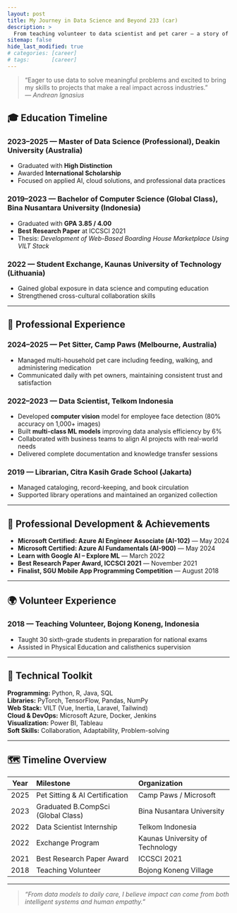 ```yaml
---
layout: post
title: My Journey in Data Science and Beyond 233 (car)
description: >
  From teaching volunteer to data scientist and pet carer — a story of curiosity, adaptability, and passion for meaningful data-driven impact.
sitemap: false
hide_last_modified: true
# categories: [career]
# tags:       [career]
---
```


> “Eager to use data to solve meaningful problems and excited to bring my skills to projects that make a real impact across industries.”  
> <cite>— Andrean Ignasius</cite>

## 🎓 Education Timeline

### 2023–2025 — Master of Data Science (Professional), Deakin University (Australia)
- Graduated with **High Distinction**  
- Awarded **International Scholarship**  
- Focused on applied AI, cloud solutions, and professional data practices  

### 2019–2023 — Bachelor of Computer Science (Global Class), Bina Nusantara University (Indonesia)
- Graduated with **GPA 3.85 / 4.00**  
- **Best Research Paper** at ICCSCI 2021  
- Thesis: *Development of Web-Based Boarding House Marketplace Using VILT Stack*  

### 2022 — Student Exchange, Kaunas University of Technology (Lithuania)
- Gained global exposure in data science and computing education  
- Strengthened cross-cultural collaboration skills  

---

## 💼 Professional Experience

### 2024–2025 — Pet Sitter, Camp Paws (Melbourne, Australia)
- Managed multi-household pet care including feeding, walking, and administering medication  
- Communicated daily with pet owners, maintaining consistent trust and satisfaction  

### 2022–2023 — Data Scientist, Telkom Indonesia
- Developed **computer vision** model for employee face detection (80% accuracy on 1,000+ images)  
- Built **multi-class ML models** improving data analysis efficiency by 6%  
- Collaborated with business teams to align AI projects with real-world needs  
- Delivered complete documentation and knowledge transfer sessions  

### 2019 — Librarian, Citra Kasih Grade School (Jakarta)
- Managed cataloging, record-keeping, and book circulation  
- Supported library operations and maintained an organized collection  

---

## 🧠 Professional Development & Achievements

- **Microsoft Certified: Azure AI Engineer Associate (AI-102)** — May 2024  
- **Microsoft Certified: Azure AI Fundamentals (AI-900)** — May 2024  
- **Learn with Google AI – Explore ML** — March 2022  
- **Best Research Paper Award, ICCSCI 2021** — November 2021  
- **Finalist, SGU Mobile App Programming Competition** — August 2018  

---

## 🌍 Volunteer Experience

### 2018 — Teaching Volunteer, Bojong Koneng, Indonesia
- Taught 30 sixth-grade students in preparation for national exams  
- Assisted in Physical Education and calisthenics supervision  

---

## 🧩 Technical Toolkit

**Programming:** Python, R, Java, SQL  
**Libraries:** PyTorch, TensorFlow, Pandas, NumPy  
**Web Stack:** VILT (Vue, Inertia, Laravel, Tailwind)  
**Cloud & DevOps:** Microsoft Azure, Docker, Jenkins  
**Visualization:** Power BI, Tableau  
**Soft Skills:** Collaboration, Adaptability, Problem-solving  

---

## 🗺️ Timeline Overview

| Year | Milestone | Organization |
|:----:|:-----------|:-------------|
| 2025 | Pet Sitting & AI Certification | Camp Paws / Microsoft |
| 2023 | Graduated B.CompSci (Global Class) | Bina Nusantara University |
| 2022 | Data Scientist Internship | Telkom Indonesia |
| 2022 | Exchange Program | Kaunas University of Technology |
| 2021 | Best Research Paper Award | ICCSCI 2021 |
| 2018 | Teaching Volunteer | Bojong Koneng Village |

---

> _“From data models to daily care, I believe impact can come from both intelligent systems and human empathy.”_